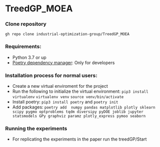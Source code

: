 # TreedGP_MOEA

### Clone repository
`gh repo clone industrial-optimization-group/TreedGP_MOEA`

### Requirements:
* Python 3.7 or up
* [Poetry dependency manager](https://github.com/sdispater/poetry): Only for developers

### Installation process for normal users:
* Create a new virtual enviroment for the project
* Run the following to initialize the virtual environment: 
`pip3 install virtualenv`
`virtualenv venv`
`source venv/bin/activate`
* Install poetry: `pip3 install poetry` and `poetry init`
* Add packages: `poetry add  numpy pandas matplotlib plotly sklearn scipy pygmo optproblems tqdm diversipy pyDOE joblib jupyter statsmodels GPy graphviz paramz plotly_express pymoo seaborn`

### Running the experiments
* For replicating the experiments in the paper run the treedGP/Start

